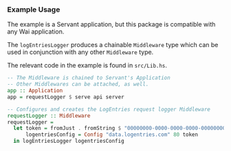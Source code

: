 
### Example Usage

The example is a Servant application, but this package is compatible with any Wai application.

The `logEntriesLogger` produces a chainable `Middleware` type
which can be used in conjunction with any other `Middleware` type.

The relevant code in the example is found in `src/Lib.hs`.

```Haskell
-- The Middleware is chained to Servant's Application
-- Other Middlewares can be attached, as well.
app :: Application
app = requestLogger $ serve api server

-- Configures and creates the LogEntries request logger Middleware
requestLogger :: Middleware
requestLogger =
  let token = fromJust . fromString $ "00000000-0000-0000-0000-000000000000"
      logentriesConfig = Config "data.logentries.com" 80 token
  in logEntriesLogger logentriesConfig
```
